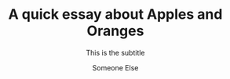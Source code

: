 ---
title:  'A quick essay about Apples and Oranges'
subtitle: "This is the subtitle"
author: 
- Someone Else
description: |
    This is a long
    description.

    It consists of two paragraphs
...